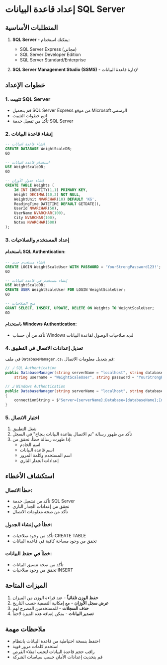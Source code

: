 # إعداد قاعدة البيانات SQL Server

## المتطلبات الأساسية

1. **SQL Server** - يمكنك استخدام:
   - SQL Server Express (مجاني)
   - SQL Server Developer Edition
   - SQL Server Standard/Enterprise

2. **SQL Server Management Studio (SSMS)** - لإدارة قاعدة البيانات

## خطوات الإعداد

### 1. تثبيت SQL Server
- قم بتحميل SQL Server Express من موقع Microsoft الرسمي
- اتبع خطوات التثبيت
- تأكد من تفعيل خدمة SQL Server

### 2. إنشاء قاعدة البيانات
```sql
-- إنشاء قاعدة البيانات
CREATE DATABASE WeightScaleDB;
GO

-- استخدام قاعدة البيانات
USE WeightScaleDB;
GO

-- إنشاء جدول الأوزان
CREATE TABLE Weights (
    Id INT IDENTITY(1,1) PRIMARY KEY,
    Weight DECIMAL(10,3) NOT NULL,
    WeightUnit NVARCHAR(10) DEFAULT 'KG',
    ReadingTime DATETIME DEFAULT GETDATE(),
    UserId NVARCHAR(50),
    UserName NVARCHAR(100),
    City NVARCHAR(100),
    Notes NVARCHAR(500)
);
```

### 3. إعداد المستخدم والصلاحيات

#### باستخدام SQL Authentication:
```sql
-- إنشاء مستخدم جديد
CREATE LOGIN WeightScaleUser WITH PASSWORD = 'YourStrongPassword123!';
GO

-- إنشاء مستخدم في قاعدة البيانات
USE WeightScaleDB;
CREATE USER WeightScaleUser FOR LOGIN WeightScaleUser;
GO

-- منح الصلاحيات
GRANT SELECT, INSERT, UPDATE, DELETE ON Weights TO WeightScaleUser;
GO
```

#### باستخدام Windows Authentication:
- تأكد من أن حساب Windows لديه صلاحيات الوصول لقاعدة البيانات

### 4. تعديل إعدادات الاتصال في التطبيق

في ملف `DatabaseManager.cs`، قم بتعديل معلومات الاتصال:

```csharp
// لـ SQL Authentication
public DatabaseManager(string serverName = "localhost", string databaseName = "WeightScaleDB", 
    string username = "WeightScaleUser", string password = "YourStrongPassword123!")

// لـ Windows Authentication
public DatabaseManager(string serverName = "localhost", string databaseName = "WeightScaleDB")
{
    connectionString = $"Server={serverName};Database={databaseName};Integrated Security=true;";
}
```

### 5. اختبار الاتصال

1. شغل التطبيق
2. تأكد من ظهور رسالة "تم الاتصال بقاعدة البيانات بنجاح" في السجل
3. إذا ظهرت رسالة خطأ، تحقق من:
   - اسم الخادم
   - اسم قاعدة البيانات
   - اسم المستخدم وكلمة المرور
   - إعدادات الجدار الناري

## استكشاف الأخطاء

### خطأ الاتصال:
- تأكد من تشغيل خدمة SQL Server
- تحقق من إعدادات الجدار الناري
- تأكد من صحة معلومات الاتصال

### خطأ في إنشاء الجدول:
- تأكد من وجود صلاحيات CREATE TABLE
- تحقق من وجود مساحة كافية في قاعدة البيانات

### خطأ في حفظ البيانات:
- تأكد من صحة تنسيق البيانات
- تحقق من وجود صلاحيات INSERT

## الميزات المتاحة

1. **حفظ الوزن تلقائياً** - عند قراءة الوزن من الميزان
2. **عرض سجل الأوزان** - مع إمكانية التصفية حسب التاريخ
3. **حذف السجلات** - للمستخدمين المصرح لهم
4. **تصدير البيانات** - يمكن إضافة هذه الميزة لاحقاً

## ملاحظات مهمة

- احتفظ بنسخة احتياطية من قاعدة البيانات بانتظام
- استخدم كلمات مرور قوية
- راقب حجم قاعدة البيانات لتجنب امتلاء القرص
- قم بتحديث إعدادات الأمان حسب سياسات الشركة 